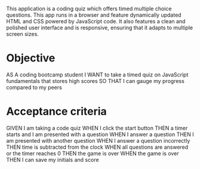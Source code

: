This application is a coding quiz which offers timed multiple choice questions. This app runs in a browser and feature dynamically updated HTML and CSS powered by JavaScript code. It also features a clean and polished user interface and is responsive, ensuring that it adapts to multiple screen sizes.

# Objective
AS A coding bootcamp student I WANT to take a timed quiz on JavaScript fundamentals that stores high scores SO THAT I can gauge my progress compared to my peers

# Acceptance criteria
GIVEN I am taking a code quiz
WHEN I click the start button
THEN a timer starts and I am presented with a question
WHEN I answer a question
THEN I am presented with another question
WHEN I answer a question incorrectly
THEN time is subtracted from the clock
WHEN all questions are answered or the timer reaches 0
THEN the game is over
WHEN the game is over
THEN I can save my initials and score
